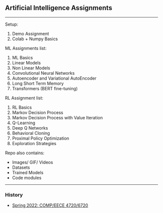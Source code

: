 ## Artificial Intelligence Assignments
------------------
Setup:
1. Demo Assignment
2. Colab + Numpy Basics

ML Assignments list: 
1. ML Basics
2. Linear Models
3. Non Linear Models
4. Convolutional Neural Networks
5. Autoencoder and Variational AutoEncoder
6. Long Short Term Memory
7. Transformers (BERT fine-tuning) 

RL Assignment list: 
1. RL Basics
2. Markov Decision Process
3. Markov Decision Process with Value Iteration
4. Q-Learning
5. Deep Q Networks
6. Behavioral Cloning
7. Proximal Policy Optimization
8. Exploration Strategies

Repo also contains:
- Images/ GIF/ Videos
- Datasets
- Trained Models
- Code modules

------------------
### History
- [Spring 2022: COMP/EECE 4720/6720](https://poudel-bibek.github.io/AI-Assignments/)


